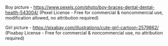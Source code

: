 Boy picture - https://www.pexels.com/photo/boy-braces-dental-dental-health-543004/ 
(Pexel License - Free for commercial & noncommercial use, modification allowed, no attribution required)

Girl picture - https://pixabay.com/illustrations/cute-girl-cartoon-2579862/
(Pixabay License - Free for commercial & noncommercial use, no attribution required)

